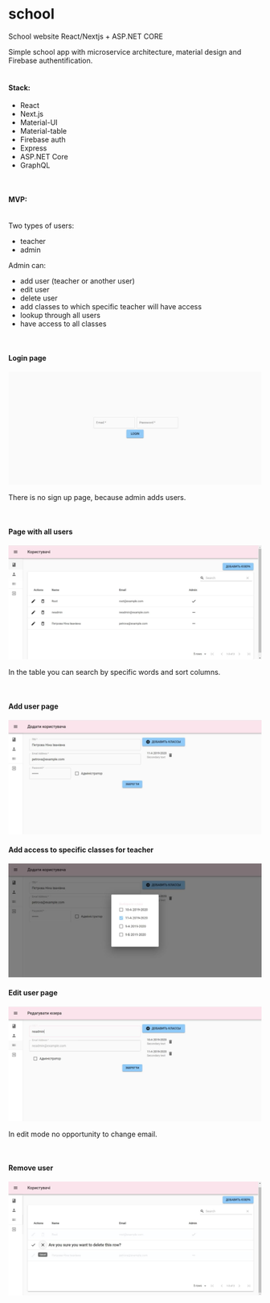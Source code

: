 # school
School website React/Nextjs + ASP.NET CORE

<p>Simple school app with microservice architecture, material design and Firebase authentification.&nbsp;</p>
<h4><br />Stack:</h4>
<ul>
<li>React</li>
<li>Next.js</li>
<li>Material-UI</li>
<li>Material-table</li>
<li>Firebase auth</li>
<li>Express</li>
<li>ASP.NET Core</li>
<li>GraphQL</li>
</ul>
<p>&nbsp;</p>
<h4>MVP:</h4>
<p><br />Two types of users:</p>
<ul>
<li>teacher</li>
<li>admin</li>
</ul>
<p>Admin can:</p>
<ul>
<li>add user (teacher or another user)</li>
<li>edit user</li>
<li>delete user</li>
<li>add classes to which specific teacher will have access</li>
<li>lookup through all users</li>
<li>have access to all classes</li>
</ul>
<br />
<h4>Login page</h4>
<p><img src="/readme/photo_2020-11-08_23-31-26.jpg" alt="Login page"></p>
<p>There is no sign up page, because admin adds users.&nbsp;</p>
<br />
<h4>Page with all users</h4>
<img src="/readme/photo_2020-11-08_23-48-45.jpg" alt="Users page">
<p>In the table you can search by specific words and sort columns.&nbsp;</p>
<br />
<h4>Add user page</h4>
<img src="/readme/photo_2020-11-08_23-48-31.jpg" alt="Add user page">
<br />
<h4>Add access to specific classes for teacher</h4>
<img src="/readme/photo_2020-11-08_23-48-26.jpg" alt="Add user classes page">
<br />
<h4>Edit user page</h4>
<img src="/readme/photo_2020-11-08_23-48-55.jpg" alt="Edit user page">
<p>In edit mode no opportunity to change email.</p>
<br />
<h4>Remove user</h4>
<img src="/readme/photo_2020-11-08_23-48-50.jpg" alt="Remove user">
<p>&nbsp;</p>
<p>&nbsp;</p>
